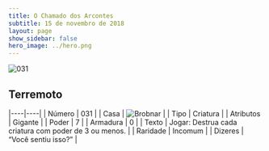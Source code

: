 ```yaml
---
title: O Chamado dos Arcontes
subtitle: 15 de novembro de 2018
layout: page
show_sidebar: false
hero_image: ../hero.png
---
```


![031](https://cdn.keyforgegame.com/media/card_front/pt/341_031_C7RGGJ9WG7XW_pt.png)

## Terremoto

|----|----|
| Número | 031 |
| Casa | ![Brobnar](https://archonarcana.com/images/thumb/e/e0/Brobnar.png/22px-Brobnar.png "Brobnar") |
| Tipo | Criatura |
| Atributos | Gigante |
| Poder | 7 |
| Armadura | 0 |
| Texto | Jogar: Destrua cada criatura com poder de 3 ou menos. |
| Raridade | Incomum |
| Dizeres | “Você sentiu isso?” |
